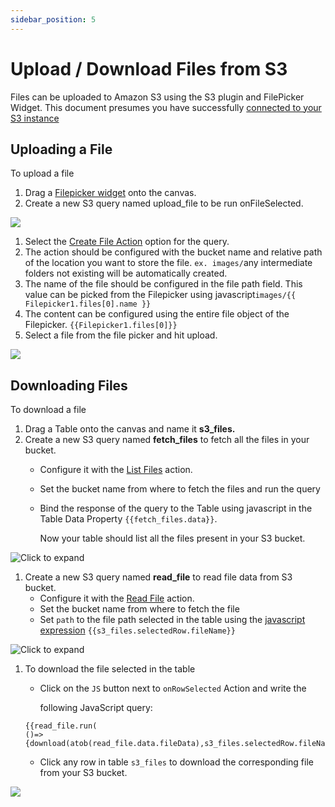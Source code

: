```yaml
---
sidebar_position: 5
---
```


# Upload / Download Files from S3

Files can be uploaded to Amazon S3 using the S3 plugin and FilePicker Widget. This document presumes you have successfully [connected to your S3 instance](../../reference/datasources/querying-amazon-s3.md)

<figure>
  <object data="https://www.youtube.com/embed/pmEmQcd9_KA?autoplay=0" width='750px' height='400px'></object> 
</figure>

## Uploading a File

To upload a file

1. Drag a [Filepicker widget](../../reference/widgets/filepicker.md) onto the canvas.
2. Create a new S3 query named upload\_file to be run onFileSelected.

![](</img/file_upload.gif>)

1. Select the [Create File Action](../../reference/datasources/querying-amazon-s3.md#create-file) option for the query.
2. The action should be configured with the bucket name and relative path of the location you want to store the file. `ex. images/`any intermediate folders not existing will be automatically created.
3. The name of the file should be configured in the file path field. This value can be picked from the Filepicker using javascript`images/{{ Filepicker1.files[0].name }}`
4. The content can be configured using the entire file object of the Filepicker. `{{Filepicker1.files[0]}}`
5. Select a file from the file picker and hit upload.

![](</img/amazon\_s3\_upload\_query\_using\_filepicker_(1).png>)

## Downloading Files

To download a file

1. Drag a Table onto the canvas and name it **s3\_files.**
2. Create a new S3 query named **fetch\_files** to fetch all the files in your bucket.
   * Configure it with the [List Files](../../reference/datasources/querying-amazon-s3.md#list-files) action.
   * Set the bucket name from where to fetch the files and run the query
   *   Bind the response of the query to the Table using javascript in the Table Data Property `{{fetch_files.data}}`.

       Now your table should list all the files present in your S3 bucket.

![Click to expand](/img/bind-list-files-to-table.png)

1. Create a new S3 query named **read\_file** to read file data from S3 bucket.
   * Configure it with the [Read File](../../reference/datasources/querying-amazon-s3.md#read-file) action.
   * Set the bucket name from where to fetch the file
   * Set `path` to the file path selected in the table using the [javascript expression](writing-javascript-in-appsmith.md) `{{s3_files.selectedRow.fileName}}`

![Click to expand](/img/s3-read-file-query.png)

1.  To download the file selected in the table

    *   Click on the `JS` button next to `onRowSelected` Action and write the

        following JavaScript query:

    ```
    {{read_file.run(
    ()=>{download(atob(read_file.data.fileData),s3_files.selectedRow.fileName.split("/").pop())})}}
    ```

    * Click any row in table `s3_files` to download the corresponding file from your S3 bucket.

![](/img/s3-download-using-js.gif)
